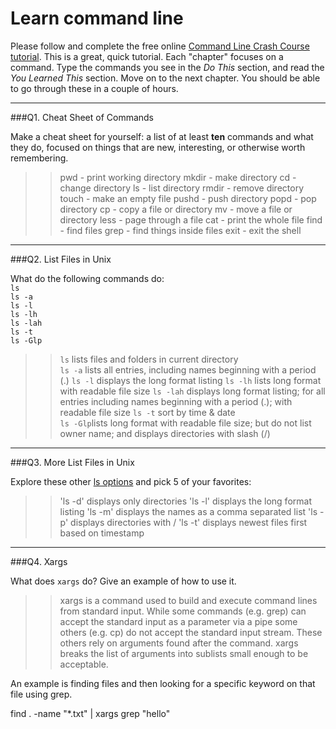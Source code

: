 # Learn command line

Please follow and complete the free online [Command Line Crash Course
tutorial](http://cli.learncodethehardway.org/book/). This is a great,
quick tutorial. Each "chapter" focuses on a command. Type the commands
you see in the _Do This_ section, and read the _You Learned This_
section. Move on to the next chapter. You should be able to go through
these in a couple of hours.

---

###Q1.  Cheat Sheet of Commands  

Make a cheat sheet for yourself: a list of at least **ten** commands and what they do, focused on things that are new, interesting, or otherwise worth remembering.

>> pwd - print working directory
   mkdir - make directory
   cd  - change directory
   ls - list directory
   rmdir - remove directory
   touch - make an empty file
   pushd - push directory
   popd - pop directory
   cp - copy a file or directory
   mv - move a file or directory
   less - page through a file
   cat - print the whole file
   find - find files
   grep - find things inside files
   exit - exit the shell

---

###Q2.  List Files in Unix   

What do the following commands do:  
`ls`  
`ls -a`  
`ls -l`  
`ls -lh`  
`ls -lah`  
`ls -t`  
`ls -Glp`  

>>`ls` lists files and folders in current directory  
`ls -a` lists all entries, including names beginning with a period (.)
`ls -l` displays the long format listing
`ls -lh` lists long format with readable file size
`ls -lah` displays long format listing; for all entries including names beginning with a period (.); with readable file size
`ls -t` sort by time & date  
`ls -Glp`lists long format with readable file size; but do not list owner name; and displays directories with slash (/)

---

###Q3.  More List Files in Unix  

Explore these other [ls options](http://www.techonthenet.com/unix/basic/ls.php) and pick 5 of your favorites:

>> 'ls -d' displays only directories
   'ls -l' displays the long format listing
   'ls -m' displays the names as a comma separated list
   'ls -p' displays directories with /
   'ls -t' displays newest files first based on timestamp

---

###Q4.  Xargs   

What does `xargs` do? Give an example of how to use it.

>> xargs is a command used to build and execute command lines from standard input. While some commands (e.g. grep) can accept the standard input as a parameter via a  pipe some others (e.g. cp) do not accept the standard input stream. These others rely on arguments found after the command. xargs breaks the list of arguments into sublists small enough to be acceptable.

  An example is finding files and then looking for a specific keyword on that file using grep.

  find . -name "*.txt" | xargs grep "hello"